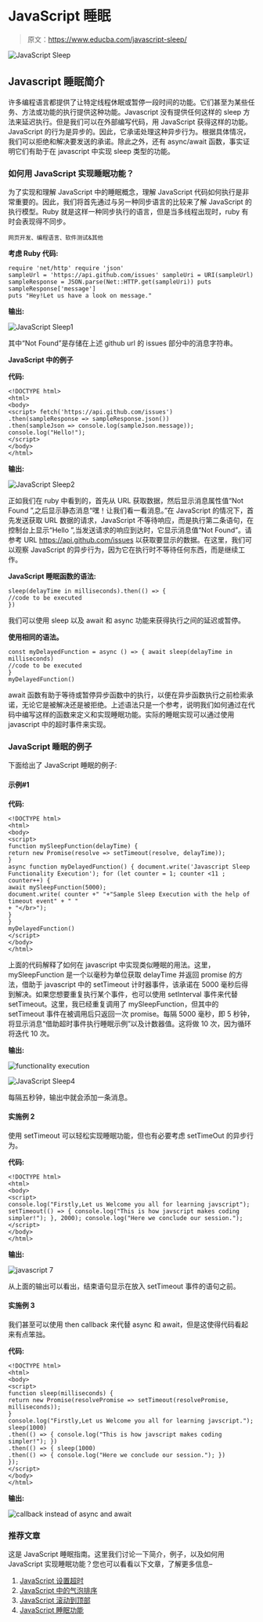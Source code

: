 # JavaScript 睡眠

> 原文：<https://www.educba.com/javascript-sleep/>

![JavaScript Sleep ](img/bb8c07380b0350d9c3210a74e27951b7.png)



## Javascript 睡眠简介

许多编程语言都提供了让特定线程休眠或暂停一段时间的功能。它们甚至为某些任务、方法或功能的执行提供这种功能。Javascript 没有提供任何这样的 sleep 方法来延迟执行。但是我们可以在外部编写代码，用 JavaScript 获得这样的功能。JavaScript 的行为是异步的。因此，它承诺处理这种异步行为。根据具体情况，我们可以拒绝和解决要发送的承诺。除此之外，还有 async/await 函数，事实证明它们有助于在 javascript 中实现 sleep 类型的功能。

### 如何用 JavaScript 实现睡眠功能？

为了实现和理解 JavaScript 中的睡眠概念，理解 JavaScript 代码如何执行是非常重要的。因此，我们将首先通过与另一种同步语言的比较来了解 JavaScript 的执行模型。Ruby 就是这样一种同步执行的语言，但是当多线程出现时，ruby 有时会表现得不同步。

<small>网页开发、编程语言、软件测试&其他</small>

**考虑 Ruby 代码:**

```
require 'net/http' require 'json'
sampleUrl = 'https://api.github.com/issues' sampleUri = URI(sampleUrl)
sampleResponse = JSON.parse(Net::HTTP.get(sampleUri)) puts sampleResponse['message']
puts "Hey!Let us have a look on message."
```

**输出:**

![JavaScript Sleep1](img/4543f967da04b1326395181c40e2b8ed.png)



其中“Not Found”是存储在上述 github url 的 issues 部分中的消息字符串。

**JavaScript 中的例子**

**代码:**

```
<!DOCTYPE html>
<html>
<body>
<script> fetch('https://api.github.com/issues')
.then(sampleResponse => sampleResponse.json())
.then(sampleJson => console.log(sampleJson.message)); console.log("Hello!");
</script>
</body>
</html>
```

**输出:**

![JavaScript Sleep2](img/aca108cbeb9fd6b6efd963d5647e029c.png)



正如我们在 ruby 中看到的，首先从 URL 获取数据，然后显示消息属性值“Not Found ”,之后显示静态消息“嘿！让我们看一看消息。”在 JavaScript 的情况下，首先发送获取 URL 数据的请求，JavaScript 不等待响应，而是执行第二条语句，在控制台上显示“Hello ”,当发送请求的响应到达时，它显示消息值“Not Found”。请参考 URL https://api.github.com/issues 以获取要显示的数据。在这里，我们可以观察 JavaScript 的异步行为，因为它在执行时不等待任何东西，而是继续工作。

**JavaScript 睡眠函数的语法:**

```
sleep(delayTime in milliseconds).then(() => {
//code to be executed
})
```

我们可以使用 sleep 以及 await 和 async 功能来获得执行之间的延迟或暂停。

**使用相同的语法。**

```
const myDelayedFunction = async () => { await sleep(delayTime in milliseconds)
//code to be executed
}
myDelayedFunction()
```

await 函数有助于等待或暂停异步函数中的执行，以便在异步函数执行之前检索承诺，无论它是被解决还是被拒绝。上述语法只是一个参考，说明我们如何通过在代码中编写这样的函数来定义和实现睡眠功能。实际的睡眠实现可以通过使用 javascript 中的超时事件来实现。

### JavaScript 睡眠的例子

下面给出了 JavaScript 睡眠的例子:

#### 示例#1

**代码:**

```
<!DOCTYPE html>
<html>
<body>
<script>
function mySleepFunction(delayTime) {
return new Promise(resolve => setTimeout(resolve, delayTime));
}
async function myDelayedFunction() { document.write('Javascript Sleep Functionality Execution'); for (let counter = 1; counter <11 ; counter++) {
await mySleepFunction(5000);
document.write( counter +" "+"Sample Sleep Execution with the help of timeout event" + " "
+ "</br>");
}
}
myDelayedFunction()
</script>
</body>
</html>
```

上面的代码解释了如何在 javascript 中实现类似睡眠的用法。这里，mySleepFunction 是一个以毫秒为单位获取 delayTime 并返回 promise 的方法，借助于 javascript 中的 setTimeout 计时器事件，该承诺在 5000 毫秒后得到解决。如果您想要重复执行某个事件，也可以使用 setInterval 事件来代替 setTimeout。这里，我已经重复调用了 mySleepFunction，但其中的 setTimeout 事件在被调用后只返回一次 promise。每隔 5000 毫秒，即 5 秒钟，将显示消息“借助超时事件执行睡眠示例”以及计数器值。这将做 10 次，因为循环将迭代 10 次。

**输出:**

![functionality execution](img/c08334e75bcc115e8c3e2e77fee71f88.png)



![JavaScript Sleep4](img/45dc621c54ad6b25a1fc367c1df9a7a7.png)



每隔五秒钟，输出中就会添加一条消息。

#### 实施例 2

使用 setTimeout 可以轻松实现睡眠功能，但也有必要考虑 setTimeOut 的异步行为。

**代码:**

```
<!DOCTYPE html>
<html>
<body>
<script>
console.log("Firstly,Let us Welcome you all for learning javscript");
setTimeout(() => { console.log("This is how javscript makes coding simpler!"); }, 2000); console.log("Here we conclude our session.");
</script>
</body>
</html>
```

**输出:**

![javascript 7](img/96dc2c73fa47b35b52a18e3573491954.png)



从上面的输出可以看出，结束语句显示在放入 setTimeout 事件的语句之前。

#### 实施例 3

我们甚至可以使用 then callback 来代替 async 和 await，但是这使得代码看起来有点笨拙。

**代码:**

```
<!DOCTYPE html>
<html>
<body>
<script>
function sleep(milliseconds) {
return new Promise(resolvePromise => setTimeout(resolvePromise, milliseconds));
}
console.log("Firstly,Let us Welcome you all for learning javscript."); sleep(1000)
.then(() => { console.log("This is how javscript makes coding simpler!"); })
.then(() => { sleep(1000)
.then(() => { console.log("Here we conclude our session."); })
});
</script>
</body>
</html>
```

**输出:**

![callback instead of async and await](img/0fd9aaacb817aaf0939416e451d1235a.png)



### 推荐文章

这是 JavaScript 睡眠指南。这里我们讨论一下简介，例子，以及如何用 JavaScript 实现睡眠功能？您也可以看看以下文章，了解更多信息–

1.  [JavaScript 设置超时](https://www.educba.com/javascript-settimeout/)
2.  [JavaScript 中的气泡排序](https://www.educba.com/bubble-sort-in-javascript/)
3.  [JavaScript 滚动到顶部](https://www.educba.com/javascript-scroll-to-top/)
4.  [JavaScript 睡眠功能](https://www.educba.com/javascript-sleep-function/)





